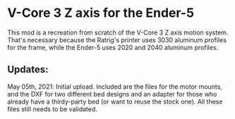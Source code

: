 # V-Core 3 Z axis for the Ender-5

This mod is a recreation from scratch of the V-Core 3 Z axis motion system. That's necessary because the Ratrig's printer uses 3030 aluminum profiles for the frame, while the Ender-5 uses 2020 and 2040 aluminum profiles.

## Updates:
May 05th, 2021: Initial upload. Included are the files for the motor mounts, and the DXF for two different bed designs and an adapter for those who already have a thirdy-party bed (or want to reuse the stock one). All these files still needs to be validated.
